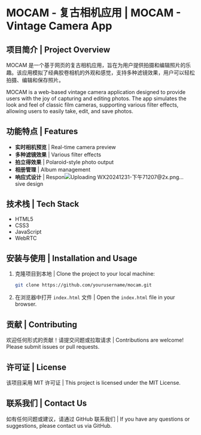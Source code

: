 # MOCAM - 复古相机应用 | MOCAM - Vintage Camera App

## 项目简介 | Project Overview

MOCAM 是一个基于网页的复古相机应用，旨在为用户提供拍摄和编辑照片的乐趣。该应用模拟了经典胶卷相机的外观和感觉，支持多种滤镜效果，用户可以轻松拍摄、编辑和保存照片。

MOCAM is a web-based vintage camera application designed to provide users with the joy of capturing and editing photos. The app simulates the look and feel of classic film cameras, supporting various filter effects, allowing users to easily take, edit, and save photos.

## 功能特点 | Features

- **实时相机预览** | Real-time camera preview
- **多种滤镜效果** | Various filter effects
- **拍立得效果** | Polaroid-style photo output
- **相册管理** | Album management
- **响应式设计** | Respon![Uploading WX20241231-下午71207@2x.png…]()
sive design

## 技术栈 | Tech Stack

- HTML5
- CSS3
- JavaScript
- WebRTC

## 安装与使用 | Installation and Usage

1. 克隆项目到本地 | Clone the project to your local machine:
   ```bash
   git clone https://github.com/yourusername/mocam.git
   ```
2. 在浏览器中打开 `index.html` 文件 | Open the `index.html` file in your browser.

## 贡献 | Contributing

欢迎任何形式的贡献！请提交问题或拉取请求 | Contributions are welcome! Please submit issues or pull requests.

## 许可证 | License

该项目采用 MIT 许可证 | This project is licensed under the MIT License.

## 联系我们 | Contact Us

如有任何问题或建议，请通过 GitHub 联系我们 | If you have any questions or suggestions, please contact us via GitHub.
